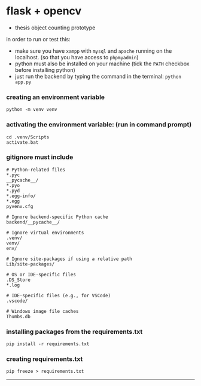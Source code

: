 # flask + opencv
- thesis object counting prototype

in order to run or test this:
- make sure you have ```xampp``` with ```mysql``` and ```apache``` running on the localhost. (so that you have access to ```phpmyadmin```)
- python must also be installed on your machine (tick the ```PATH``` checkbox before installing python)
- just run the backend by typing the command in the terminal:
``` python app.py ``` 

### creating an environment variable
```
python -m venv venv
```

### activating the environment variable: (run in command prompt)
```
cd .venv/Scripts
activate.bat
```

### gitignore must include

```
# Python-related files
*.pyc
__pycache__/
*.pyo
*.pyd
*.egg-info/
*.egg
pyvenv.cfg

# Ignore backend-specific Python cache
backend/__pycache__/

# Ignore virtual environments
.venv/
venv/
env/

# Ignore site-packages if using a relative path
Lib/site-packages/

# OS or IDE-specific files
.DS_Store
*.log

# IDE-specific files (e.g., for VSCode)
.vscode/

# Windows image file caches
Thumbs.db

```

### installing packages from the requirements.txt
```
pip install -r requirements.txt
```

### creating requirements.txt
```
pip freeze > requirements.txt
```
****
